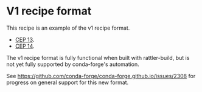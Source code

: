 # V1 recipe format

This recipe is an example of the v1 recipe format.
* [CEP 13](https://github.com/conda/ceps/blob/main/cep-13.md).
* [CEP 14](https://github.com/conda/ceps/blob/main/cep-14.md).

The v1 recipe format is fully functional when built with rattler-build,
but is not yet fully supported by conda-forge's automation.

See https://github.com/conda-forge/conda-forge.github.io/issues/2308 for progress on general support for this new format.
